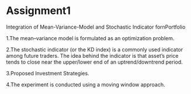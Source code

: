 # Assignment1
Integration of Mean-Variance-Model and Stochastic Indicator fornPortfolio

1.The mean–variance model is formulated as an optimization problem.

2.The stochastic indicator (or the KD index) is a commonly used indicator among future traders. The idea behind the indicator is that asset’s price tends to close near the upper/lower end of an uptrend/downtrend period.

3.Proposed Investment Strategies.

4.The experiment is conducted using a moving window approach. 
